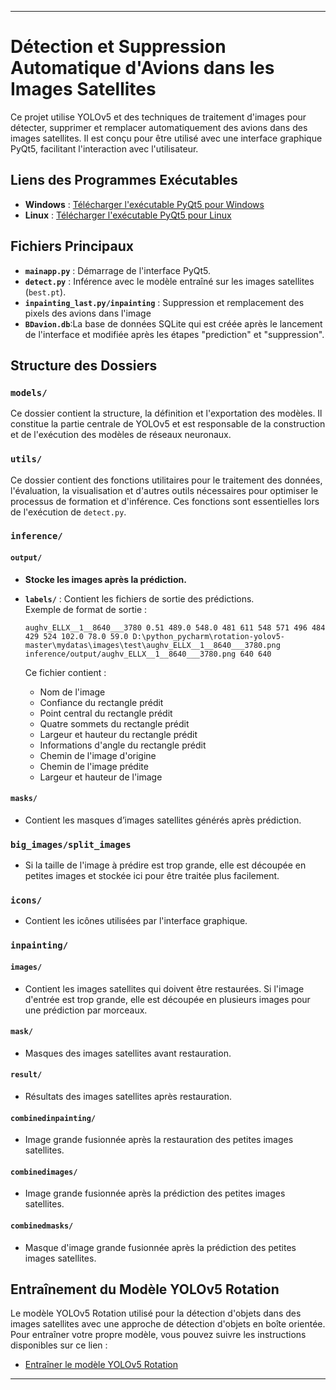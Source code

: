 

---

# Détection et Suppression Automatique d'Avions dans les Images Satellites

Ce projet utilise YOLOv5 et des techniques de traitement d'images pour détecter, supprimer et remplacer automatiquement des avions dans des images satellites. Il est conçu pour être utilisé avec une interface graphique PyQt5, facilitant l'interaction avec l'utilisateur.

## Liens des Programmes Exécutables

- **Windows** : [Télécharger l'exécutable PyQt5 pour Windows](https://drive.google.com/drive/folders/1ddQhAtdIlmadTS-HKMH3VyulmMJ1E9gg?usp=sharing)
- **Linux** : [Télécharger l'exécutable PyQt5 pour Linux](https://drive.google.com/drive/folders/1pnjM3ykEtG59gQHAUvd3X5KOT0qcq727?usp=sharing)

## Fichiers Principaux

- **`mainapp.py`** : Démarrage de l'interface PyQt5.
- **`detect.py`** : Inférence avec le modèle entraîné sur les images satellites (`best.pt`).
- **`inpainting_last.py/inpainting`** : Suppression et remplacement des pixels des avions dans l'image
-  **`BDavion.db`**:La base de données SQLite qui est créée après le lancement de l'interface et modifiée après les étapes "prediction" et "suppression".

## Structure des Dossiers

### `models/`
Ce dossier contient la structure, la définition et l'exportation des modèles. Il constitue la partie centrale de YOLOv5 et est responsable de la construction et de l'exécution des modèles de réseaux neuronaux.

### `utils/`
Ce dossier contient des fonctions utilitaires pour le traitement des données, l'évaluation, la visualisation et d'autres outils nécessaires pour optimiser le processus de formation et d'inférence. Ces fonctions sont essentielles lors de l'exécution de `detect.py`.

### `inference/`
#### `output/`
- **Stocke les images après la prédiction.**
- **`labels/`** : Contient les fichiers de sortie des prédictions.  
Exemple de format de sortie :

    ```
    aughv_ELLX__1__8640___3780 0.51 489.0 548.0 481 611 548 571 496 484 429 524 102.0 78.0 59.0 D:\python_pycharm\rotation-yolov5-master\mydatas\images\test\aughv_ELLX__1__8640___3780.png inference/output/aughv_ELLX__1__8640___3780.png 640 640
    ```

    Ce fichier contient :
    - Nom de l'image
    - Confiance du rectangle prédit
    - Point central du rectangle prédit
    - Quatre sommets du rectangle prédit
    - Largeur et hauteur du rectangle prédit
    - Informations d'angle du rectangle prédit
    - Chemin de l'image d'origine
    - Chemin de l'image prédite
    - Largeur et hauteur de l'image

#### `masks/`
- Contient les masques d’images satellites générés après prédiction.

### `big_images/split_images`
- Si la taille de l'image à prédire est trop grande, elle est découpée en petites images et stockée ici pour être traitée plus facilement.

### `icons/`
- Contient les icônes utilisées par l'interface graphique.

### `inpainting/`
#### `images/`
- Contient les images satellites qui doivent être restaurées. Si l'image d'entrée est trop grande, elle est découpée en plusieurs images pour une prédiction par morceaux.

#### `mask/`
- Masques des images satellites avant restauration.

#### `result/`
- Résultats des images satellites après restauration.

#### `combinedinpainting/`
- Image grande fusionnée après la restauration des petites images satellites.

#### `combinedimages/`
- Image grande fusionnée après la prédiction des petites images satellites.

#### `combinedmasks/`
- Masque d'image grande fusionnée après la prédiction des petites images satellites.

## Entraînement du Modèle YOLOv5 Rotation

Le modèle YOLOv5 Rotation utilisé pour la détection d'objets dans des images satellites avec une approche de détection d'objets en boîte orientée. Pour entraîner votre propre modèle, vous pouvez suivre les instructions disponibles sur ce lien :

- [Entraîner le modèle YOLOv5 Rotation](https://github.com/hukaixuan19970627/yolov5_obb)

---
